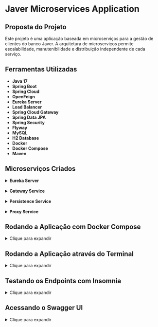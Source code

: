 # Javer Microservices Application

## Proposta do Projeto

Este projeto é uma aplicação baseada em microserviços para a gestão de clientes do banco Javer. A arquitetura de microserviços permite escalabilidade, manutenibilidade e distribuição independente de cada serviço.

## Ferramentas Utilizadas

- **Java 17**
- **Spring Boot**
- **Spring Cloud**
- **OpenFeign**
- **Eureka Server**
- **Load Balancer**
- **Spring Cloud Gateway**
- **Spring Data JPA**
- **Spring Security**
- **Flyway**
- **MySQL**
- **H2 Database**
- **Docker**
- **Docker Compose**
- **Maven**

## Microserviços Criados

<details>
  <summary><strong>Eureka Server</strong></summary>
    <br>
    O Eureka Server atua como um serviço de registro onde todos os outros microserviços (clientes Eureka) podem registrar-se e descobrir uns aos outros. Ele facilita a comunicação e o balanceamento de carga entre os microserviços.
</details>
    <br>

<details>
  <summary><strong>Gateway Service</strong></summary>
    <br>
  O Gateway Service é o ponto de entrada para todas as solicitações externas aos microserviços. Ele roteia as solicitações para os microserviços apropriados e pode aplicar políticas de segurança, controle de tráfego e outras regras.
</details>
    <br>

<details>
  <summary><strong>Persistence Service</strong></summary>
    <br>
  O Persistence Service é responsável por interagir com o banco de dados. Ele utiliza o Spring Data JPA para realizar operações de CRUD (Create, Read, Update, Delete). Além disso, ele usa Flyway para migrações de banco de dados.
</details>
    <br>

<details>
  <summary><strong>Proxy Service</strong></summary>
    <br>
  O Proxy Service atua como um proxy que encaminha as solicitações para os serviços backend apropriados. Ele também pode fornecer funcionalidades como cache, compressão e segurança.
</details>

## Rodando a Aplicação com Docker Compose

<details>
  <summary>Clique para expandir</summary>

### Passo a Passo para Rodar a Aplicação

1. **Certifique-se de que o Docker e o Docker Compose estão instalados:**
    - Para verificar se o Docker está instalado, execute:
      ```sh
      docker --version
      ```
    - Para verificar se o Docker Compose está instalado, execute:
      ```sh
      docker-compose --version
      ```

2. **Navegue até o diretório do projeto:**
    - Use o terminal ou o prompt de comando para navegar até o diretório onde o arquivo `docker-compose.yaml` está localizado. Por exemplo:
      ```sh
      cd /caminho/para/seu/projeto
      ```

3. **Construa as imagens do Docker:**
    - Caso ainda não tenha construído as imagens Docker, execute o comando abaixo para construir todas as imagens definidas no `docker-compose.yaml`:
      ```sh
      docker-compose build
      ```

4. **Inicie os contêineres:**
    - Para iniciar todos os contêineres definidos no `docker-compose.yaml`, execute:
      ```sh
      docker-compose up -d
      ```
    - O parâmetro `-d` faz com que os contêineres sejam executados em segundo plano (modo "detached").

5. **Verifique os logs dos contêineres:**
    - Para verificar os logs de um contêiner específico, você pode usar o comando `docker-compose logs`. Por exemplo, para verificar os logs do `javer-persistence-service`, execute:
      ```sh
      docker-compose logs javer-persistence-service
      ```

6. **Parar e remover os contêineres:**
    - Para parar todos os contêineres em execução, use:
      ```sh
      docker-compose down
      ```

</details>

## Rodando a Aplicação através do Terminal

<details>
  <summary>Clique para expandir</summary>

### Passo a Passo

**Pré-requisitos:** Certifique-se de ter o MySQL na porta ```3306```, instalado localmente ou rodando através de um container Docker.

1. Clone o repositório:
   ```bash
   git clone <URL do repositório>
   cd javer-microservices-application
   ```
2. Navegue até o diretório do microserviço que deseja iniciar, por exemplo:
   ```bash
   cd javer-eureka-server
   ```
3. Compile e execute o microserviço com Maven:
   ```bash
   mvn clean install
   mvn spring-boot:run
   ```
4. Repita os passos 2 e 3 para cada microserviço que deseja iniciar.
</details>


## Testando os Endpoints com Insomnia

<details>
  <summary>Clique para expandir</summary>

### Como Testar os Endpoints

Assim que você estiver com a aplicação rodando, você pode testar os endpoints através do Insomnia, Postman ou qualquer outra ferramenta de sua preferência.

- **Microserviço de Persistência (Persistence Service):**
   - Porta: `8000`
   - Acesse diretamente o microserviço de persistência utilizando a URL:
     ```sh
     http://localhost:8000
     ```

- **Microserviço Proxy (Proxy Service):**
   - Porta: `8100`
   - Acesse diretamente o microserviço proxy utilizando a URL:
     ```sh
     http://localhost:8100
     ```

- **Acesso via Gateway (Gateway Service):**
   - Porta: `9000`
   - Acesse os dois microserviços através do gateway utilizando os seguintes endpoints:
      - Para o microserviço de persistência:
        ```sh
        http://localhost:9000/persistence
        ```
      - Para o microserviço proxy:
        ```sh
        http://localhost:9000/proxy
        ```

### Exemplos de Requisições

- **Requisição ao Microserviço de Persistência:**
   - Endpoint: `http://localhost:8000/customer`
   - Método: `GET`, `POST`, etc.
   - Corpo da Requisição (se necessário):
     ```json
     {
       "exemplo": "valor"
     }
     ```

- **Requisição ao Microserviço Proxy:**
   - Endpoint: `http://localhost:8100/customer`
   - Método: `GET`, `POST`, etc.
   - Corpo da Requisição (se necessário):
     ```json
     {
       "exemplo": "valor"
     }
     ```

- **Requisição via Gateway ao Microserviço de Persistência:**
   - Endpoint: `http://localhost:9000/persistence/customer`
   - Método: `GET`, `POST`, etc.
   - Corpo da Requisição (se necessário):
     ```json
     {
       "exemplo": "valor"
     }
     ```

- **Requisição via Gateway ao Microserviço Proxy:**
   - Endpoint: `http://localhost:9000/proxy/customer`
   - Método: `GET`, `POST`, etc.
   - Corpo da Requisição (se necessário):
     ```json
     {
       "exemplo": "valor"
     }
     ```

</details>

## Acessando o Swagger UI

<details>
  <summary>Clique para expandir</summary>

### Como Acessar o Swagger UI

O Swagger UI é uma ferramenta que permite testar e visualizar os endpoints da API de forma interativa. Para acessar o Swagger UI do microserviço de persistência, siga as instruções abaixo:

- **Microserviço de Persistência (Persistence Service):**
   - Porta: `8000`
   - URL:
     ```sh
     http://localhost:8000/swagger-ui.html
     ```

- **Acesso via Gateway (Gateway Service):**
   - Porta: `9000`
   - URL:
     ```sh
     http://localhost:9000/persistence/swagger-ui.html
     ```

### Credenciais de Acesso

Ao acessar o Swagger UI, você precisará passar as seguintes credenciais de autenticação:

- **Usuário:** `admin`
- **Senha:** `admin`

</details>

<br>
<br>
<br>
